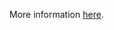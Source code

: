 More information [here](https://docs.prismacloud.io/en/enterprise-edition/policy-reference/azure-policies/azure-networking-policies/ensure-azure-aks-cluster-nodes-do-not-have-public-ip-addresses).
